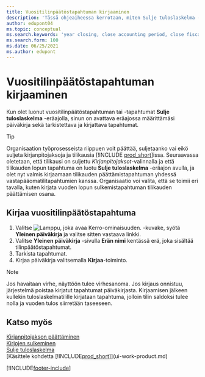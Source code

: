 ```yaml
---
title: Vuositilinpäätöstapahtuman kirjaaminen
description: 'Tässä ohjeaiheessa kerrotaan, miten Sulje tuloslaskelma -eräajossa määritetty päiväkirja avataan. Sen jälkeen käsitellään vuositilinpäätöstapahtuman tarkastelua ja kirjaamista.'
author: edupont04
ms.topic: conceptual
ms.search.keywords: 'year closing, close accounting period, close fiscal year, bank account detailed trial balance'
ms.search.form: 100
ms.date: 06/25/2021
ms.author: edupont
---
```

# <a name="posting-the-year-end-closing-entry"></a><a name="posting-the-year-end-closing-entry"></a>Vuositilinpäätöstapahtuman kirjaaminen

Kun olet luonut vuositilinpäätöstapahtuman tai -tapahtumat **Sulje tuloslaskelma** -eräajolla, sinun on avattava eräajossa määrittämäsi päiväkirja sekä tarkistettava ja kirjattava tapahtumat.  

> [!TIP]
> Organisaation työprosesseista riippuen voit päättää, suljetaanko vai eikö suljeta kirjanpitojaksoja ja tilikausia [!INCLUDE [prod_short](includes/prod_short.md)]issa. Seuraavassa oletetaan, että tilikausi on suljettu *Kirjanpitojaksot*-valinnalla ja että tilikauden lopun tapahtuma on luotu **Sulje tuloslaskelma** -eräajon avulla, ja olet nyt valmis kirjaamaan tilikauden päättämistapahtuman yhdessä vastapääomatilitapahtumien kanssa. Organisaatio voi valita, että se toimii eri tavalla, kuten kirjata vuoden lopun sulkemistapahtuman tilikauden päättämisen osana.

## <a name="to-post-the-year-end-closing-entry"></a><a name="to-post-the-year-end-closing-entry"></a>Kirjaa vuositilinpäätöstapahtuma

1. Valitse ![Lamppu, joka avaa Kerro-ominaisuuden.](media/ui-search/search_small.png "Kerro, mitä haluat tehdä") -kuvake, syötä **Yleinen päiväkirja** ja valitse sitten vastaava linkki.
2. Valitse **Yleinen päiväkirja** -sivulla **Erän nimi** kentässä erä, joka sisältää tilinpäätöstapahtumat.
3. Tarkista tapahtumat.
4. Kirjaa päiväkirja valitsemalla **Kirjaa**-toiminto.

> [!NOTE]  
> Jos havaitaan virhe, näyttöön tulee virhesanoma. Jos kirjaus onnistuu, järjestelmä poistaa kirjatut tapahtumat päiväkirjasta. Kirjaamisen jälkeen kullekin tuloslaskelmatilille kirjataan tapahtuma, jolloin tilin saldoksi tulee nolla ja vuoden tulos siirretään taseeseen.

## <a name="see-also"></a><a name="see-also"></a>Katso myös

[Kirjanpitojakson päättäminen](year-close-account-periods.md)  
[Kirjojen sulkeminen](year-close-books.md)  
[Sulje tuloslaskelma](year-close-income-statement.md)  
[Käsittele kohdetta [!INCLUDE[prod_short](includes/prod_short.md)]](ui-work-product.md)


[!INCLUDE[footer-include](includes/footer-banner.md)]
